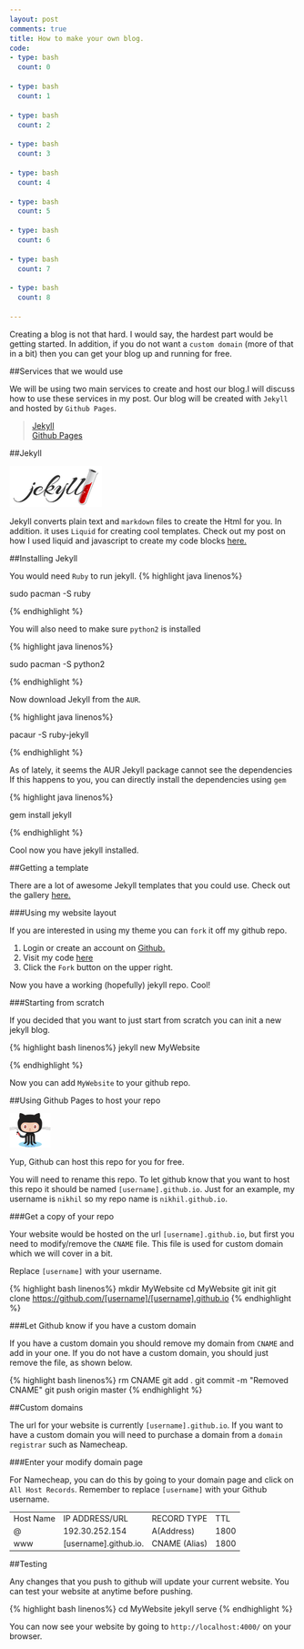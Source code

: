 ```yaml
---
layout: post
comments: true
title: How to make your own blog.
code:
- type: bash
  count: 0

- type: bash
  count: 1

- type: bash
  count: 2

- type: bash
  count: 3

- type: bash
  count: 4

- type: bash
  count: 5

- type: bash
  count: 6

- type: bash
  count: 7

- type: bash
  count: 8
 
---
```

Creating a blog is not that hard. I would say, the hardest part would be
getting started. In addition, if you do not want a `custom domain` (more of
that in a bit) then you can get your blog up and running for free.

##Services that we would use

We will be using two main services to create and host our blog.I will discuss
how to use these services in my post.
Our blog will be created with `Jekyll` and hosted by `Github Pages`.
<blockquote>
<a href="http://jekyllrb.com">Jekyll</a><br>
<a href="https://pages.github.com">Github Pages</a>
</blockquote>

##Jekyll

<img src="../images/jekyll.png" alt="Jekyll">

Jekyll converts plain text and `markdown` files to create the Html for you. In
addition. it uses `Liquid` for creating cool templates. Check out my post on
how I used liquid and javascript to create my code blocks <a
href="http://kumarcode.com/The-Power-of-Liquid/">here. </a>

##Installing Jekyll

You would need `Ruby` to run jekyll.
{% highlight java linenos%}

sudo pacman -S ruby

{% endhighlight %}

You will also need to make sure `python2` is installed

{% highlight java linenos%}

sudo pacman -S python2

{% endhighlight %}

Now download Jekyll from the `AUR`.

{% highlight java linenos%}

pacaur -S ruby-jekyll

{% endhighlight %}

As of lately, it seems the AUR  Jekyll package cannot see the dependencies
If this happens to you, you can directly install the dependencies using `gem`

{% highlight java linenos%}

gem install jekyll

{% endhighlight %}

Cool now you have jekyll installed.

##Getting a template

There are a lot of awesome Jekyll templates that you could use. 
Check out the gallery <a href="http://jekyllthemes.org/"> here. </a>

###Using my website layout

If you are interested in using my theme you can `fork` it off my github repo.

1. Login or create an account on <a href="https://github.com/">Github.</a>
2. Visit my code <a href="https://github.com/nikhil/nikhil.github.io">here</a>
3. Click the `Fork` button on the upper right.

Now you have a working (hopefully) jekyll repo. Cool!

###Starting from scratch

If you decided that you want to just start from scratch you can init a new
jekyll blog.

{% highlight bash linenos%}
jekyll new MyWebsite

{% endhighlight %}

Now you can add `MyWebsite` to your github repo.

##Using Github Pages to host your repo

<img src="../images/github.png" alt="Github Pages">

Yup, Github can host this repo for you for free.

You will need to rename this repo. To let github know that you want to host
this repo it should be named `[username].github.io`. Just for an example, my username is `nikhil` so
my repo name is `nikhil.github.io`.

###Get a copy of your repo

Your website would be hosted on the url
`[username].github.io`, but first you need to modify/remove the `CNAME` file. This file is used for custom domain which we will cover in a bit.

Replace `[username]` with your username.

{% highlight bash linenos%}
mkdir MyWebsite
cd MyWebsite
git init
git clone https://github.com/[username]/[username].github.io
{% endhighlight %}

###Let Github know if you have a custom domain

If you have a custom domain you should remove my domain from `CNAME` and add in
your one. If you do not have a custom domain, you should just remove the file,
as shown below.

{% highlight bash linenos%}
rm CNAME
git add .
git commit -m "Removed CNAME"
git push origin master
{% endhighlight %}

##Custom domains

The url for your website is currently `[username].github.io`. If you want to
have a custom domain you will need to purchase a domain from a `domain
registrar` such as Namecheap.

###Enter your modify domain page

For Namecheap, you can do this by going to your domain page and click on `All
Host Records`. Remember to replace `[username]` with your Github username.

<table>
<tbody>
<tr>
<td>
Host Name
</td>
<td>
IP ADDRESS/URL
</td>
<td>
RECORD TYPE
</td>
<td>
TTL
</td>
</tr>
<tr>
<td>
@
</td>
<td>
192.30.252.154
</td>
<td>
A(Address)
</td>
<td>
1800
</td>
</tr>
<tr>
<td>
www
</td>
<td>
[username].github.io.
</td>
<td>
CNAME (Alias)
</td>
<td>
1800
</td>
</tr>
</tbody>
</table>

##Testing

Any changes that you push to github will update your current website. 
You can test your website at anytime before pushing. 

{% highlight bash linenos%}
cd MyWebsite
jekyll serve
{% endhighlight %}

You can now see your website by going to `http://localhost:4000/` on your
browser. 











